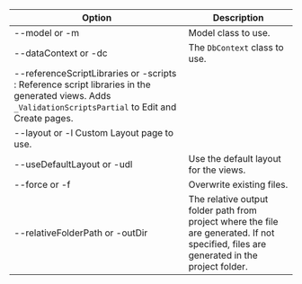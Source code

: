 <!-- Options common to Razor Pages and Controller -->
| Option               | Description|
| ----------------- | ------------ |
| --model or -m  | Model class to use. |
| --dataContext or -dc  | The `DbContext` class to use. |
| --referenceScriptLibraries or -scripts : Reference script libraries in the generated views. Adds `_ValidationScriptsPartial` to Edit and Create pages. |
| --layout or -l  Custom Layout page to use. |
| --useDefaultLayout or -udl | Use the default layout for the views. |
| --force or -f | Overwrite existing files. |
| --relativeFolderPath or -outDir | The relative output folder path from project where the file are generated. If not specified, files are generated in the project folder. |